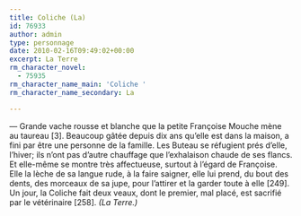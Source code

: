 ```yaml
---
title: Coliche (La)
id: 76933
author: admin
type: personnage
date: 2010-02-16T09:49:02+00:00
excerpt: La Terre
rm_character_novel:
  - 75935
rm_character_name_main: 'Coliche '
rm_character_name_secondary: La

---
```

— Grande vache rousse et blanche que la petite Françoise Mouche mène au taureau [3]. Beaucoup gâtée depuis dix ans qu&rsquo;elle est dans la maison, a fini par être une personne de la famille. Les Buteau se réfugient prés d&rsquo;elle, l&rsquo;hiver; ils n&rsquo;ont pas d&rsquo;autre chauffage que l&rsquo;exhalaison chaude de ses flancs. Et elle-même se montre très affectueuse, surtout à l&rsquo;égard de Françoise. Elle la lèche de sa langue rude, à la faire saigner, elle lui prend, du bout des dents, des morceaux de sa jupe, pour l&rsquo;attirer et la garder toute à elle [249]. Un jour, la Coliche fait deux veaux, dont le premier, mal placé, est sacrifié par le vétérinaire [258]. _(La Terre.)_